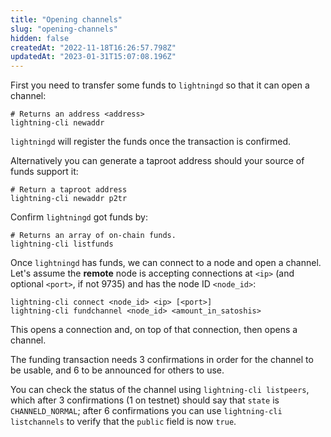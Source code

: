```yaml
---
title: "Opening channels"
slug: "opening-channels"
hidden: false
createdAt: "2022-11-18T16:26:57.798Z"
updatedAt: "2023-01-31T15:07:08.196Z"
---
```

First you need to transfer some funds to `lightningd` so that it can open a channel:

```shell
# Returns an address <address>
lightning-cli newaddr
```



`lightningd` will register the funds once the transaction is confirmed.

Alternatively you can generate a taproot address should your source of funds support it:

```shell
# Return a taproot address
lightning-cli newaddr p2tr
```



Confirm `lightningd` got funds by:

```shell
# Returns an array of on-chain funds.
lightning-cli listfunds
```



Once `lightningd` has funds, we can connect to a node and open a channel. Let's assume the **remote** node is accepting connections at `<ip>` (and optional `<port>`, if not 9735) and has the node ID `<node_id>`:

```shell
lightning-cli connect <node_id> <ip> [<port>]
lightning-cli fundchannel <node_id> <amount_in_satoshis>
```



This opens a connection and, on top of that connection, then opens a channel. 

The funding transaction needs 3 confirmations in order for the channel to be usable, and 6 to be announced for others to use.

You can check the status of the channel using `lightning-cli listpeers`, which after 3 confirmations (1 on testnet) should say that `state` is `CHANNELD_NORMAL`; after 6 confirmations you can use `lightning-cli listchannels` to verify that the `public` field is now `true`.
